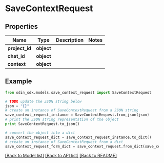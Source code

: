 # SaveContextRequest


## Properties

Name | Type | Description | Notes
------------ | ------------- | ------------- | -------------
**project_id** | **object** |  | 
**chat_id** | **object** |  | 
**context** | **object** |  | 

## Example

```python
from odin_sdk.models.save_context_request import SaveContextRequest

# TODO update the JSON string below
json = "{}"
# create an instance of SaveContextRequest from a JSON string
save_context_request_instance = SaveContextRequest.from_json(json)
# print the JSON string representation of the object
print SaveContextRequest.to_json()

# convert the object into a dict
save_context_request_dict = save_context_request_instance.to_dict()
# create an instance of SaveContextRequest from a dict
save_context_request_form_dict = save_context_request.from_dict(save_context_request_dict)
```
[[Back to Model list]](../README.md#documentation-for-models) [[Back to API list]](../README.md#documentation-for-api-endpoints) [[Back to README]](../README.md)


